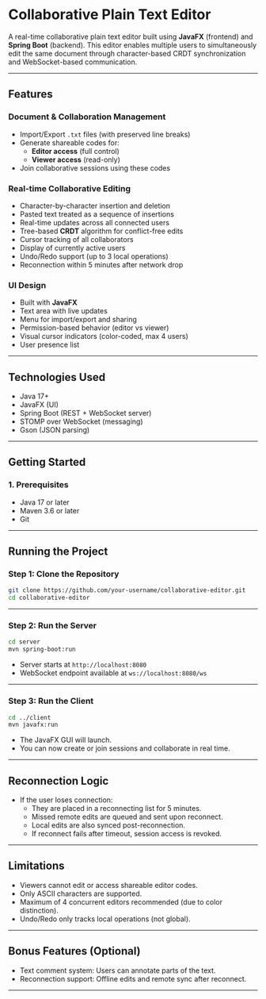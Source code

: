 # Collaborative Plain Text Editor

A real-time collaborative plain text editor built using **JavaFX** (frontend) and **Spring Boot** (backend). This editor enables multiple users to simultaneously edit the same document through character-based CRDT synchronization and WebSocket-based communication.

---

## Features

### Document & Collaboration Management
- Import/Export `.txt` files (with preserved line breaks)
- Generate shareable codes for:
  - **Editor access** (full control)
  - **Viewer access** (read-only)
- Join collaborative sessions using these codes

### Real-time Collaborative Editing
- Character-by-character insertion and deletion
- Pasted text treated as a sequence of insertions
- Real-time updates across all connected users
- Tree-based **CRDT** algorithm for conflict-free edits
- Cursor tracking of all collaborators
- Display of currently active users
- Undo/Redo support (up to 3 local operations)
- Reconnection within 5 minutes after network drop

### UI Design
- Built with **JavaFX**
- Text area with live updates
- Menu for import/export and sharing
- Permission-based behavior (editor vs viewer)
- Visual cursor indicators (color-coded, max 4 users)
- User presence list

---

## Technologies Used

- Java 17+
- JavaFX (UI)
- Spring Boot (REST + WebSocket server)
- STOMP over WebSocket (messaging)
- Gson (JSON parsing)

---


## Getting Started

### 1. Prerequisites

- Java 17 or later
- Maven 3.6 or later
- Git

---

## Running the Project

### Step 1: Clone the Repository

```bash
git clone https://github.com/your-username/collaborative-editor.git
cd collaborative-editor
```

---

### Step 2: Run the Server

```bash
cd server
mvn spring-boot:run
```

- Server starts at `http://localhost:8080`
- WebSocket endpoint available at `ws://localhost:8080/ws`

---

### Step 3: Run the Client

```bash
cd ../client
mvn javafx:run
```

- The JavaFX GUI will launch.
- You can now create or join sessions and collaborate in real time.

---

## Reconnection Logic

- If the user loses connection:
  - They are placed in a reconnecting list for 5 minutes.
  - Missed remote edits are queued and sent upon reconnect.
  - Local edits are also synced post-reconnection.
  - If reconnect fails after timeout, session access is revoked.

---

## Limitations

- Viewers cannot edit or access shareable editor codes.
- Only ASCII characters are supported.
- Maximum of 4 concurrent editors recommended (due to color distinction).
- Undo/Redo only tracks local operations (not global).

---

## Bonus Features (Optional)

- Text comment system: Users can annotate parts of the text.
- Reconnection support: Offline edits and remote sync after reconnect.

---
